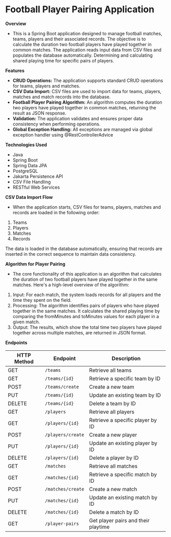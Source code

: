 # Football Player Pairing Application

**Overview**
 - This is a Spring Boot application designed to manage football matches, teams, players and their associated records. The objective is to calculate the duration two football players have played together in common matches. The application reads input data from CSV files and populates the database automatically. Determining and calculating shared playing time for specific pairs of players.

**Features**
 - **CRUD Operations:** The application supports standard CRUD operations for teams, players and matches.
 - **CSV Data Import:** CSV files are used to import data for teams, players, matches and match records into the database.
 - **Football Player Pairing Algorithm:** An algorithm computes the duration two players have played together in common matches, returning the result as JSON response.
 - **Validation:** The application validates and ensures proper data consistency when performing operations.
 - **Global Exception Handling:** All exceptions are managed via global exception handler using @RestControllerAdvice

**Technologies Used**
 - Java
 - Spring Boot
 - Spring Data JPA
 - PostgreSQL
 - Jakarta Persistence API
 - CSV File Handling
 - RESTful Web Services

**CSV Data Import Flow**
 - When the application starts, CSV files for teams, players, matches and records are loaded in the following order:
1. Teams
2. Players
3. Matches
4. Records

The data is loaded in the database automatically, ensuring that records are inserted in the correct sequence to maintain data consistency.

**Algorithm for Player Pairing**
 - The core functionality of this application is an algorithm that calculates the duration of two football players have played together in the same matches. Here's a high-level overview of the algorithm:
1. Input: For each match, the system loads records for all players and the time they spent on the field.
2. Processing: The algorithm identifies pairs of players who have played together in the same matches. It calculates the shared playing time by comparing the fromMinutes and toMinutes values for each player in a given match.
3. Output: The results, which show the total time two players have played together across multiple matches, are returned in JSON format.

**Endpoints**

| HTTP Method | Endpoint          | Description                          |
|-------------|--------------------|--------------------------------------|
| GET         | `/teams`           | Retrieve all teams                   |
| GET         | `/teams/{id}`      | Retrieve a specific team by ID       |
| POST        | `/teams/create`    | Create a new team                    |
| PUT         | `/teams/{id}`      | Update an existing team by ID        |
| DELETE      | `/teams/{id}`      | Delete a team by ID                  |
| GET         | `/players`         | Retrieve all players                 |
| GET         | `/players/{id}`    | Retrieve a specific player by ID     |
| POST        | `/players/create`  | Create a new player                  |
| PUT         | `/players/{id}`    | Update an existing player by ID      |
| DELETE      | `/players/{id}`    | Delete a player by ID                |
| GET         | `/matches`         | Retrieve all matches                 |
| GET         | `/matches/{id}`    | Retrieve a specific match by ID      |
| POST        | `/matches/create`  | Create a new match                   |
| PUT         | `/matches/{id}`    | Update an existing match by ID       |
| DELETE      | `/matches/{id}`    | Delete a match by ID                 |
| GET         | `/player-pairs`    | Get player pairs and their playtime  |
